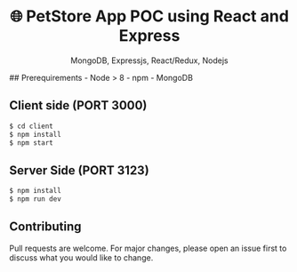 <h1 align="center">
🌐 PetStore App POC using React and Express
</h1>
<p align="center">
MongoDB, Expressjs, React/Redux, Nodejs
</p>
## Prerequirements
- Node > 8
- npm
- MongoDB

## Client side (PORT 3000)
```bash
$ cd client
$ npm install
$ npm start
```

## Server Side (PORT 3123)
```bash
$ npm install
$ npm run dev
```

## Contributing
Pull requests are welcome. For major changes, please open an issue first to discuss what you would like to change.


